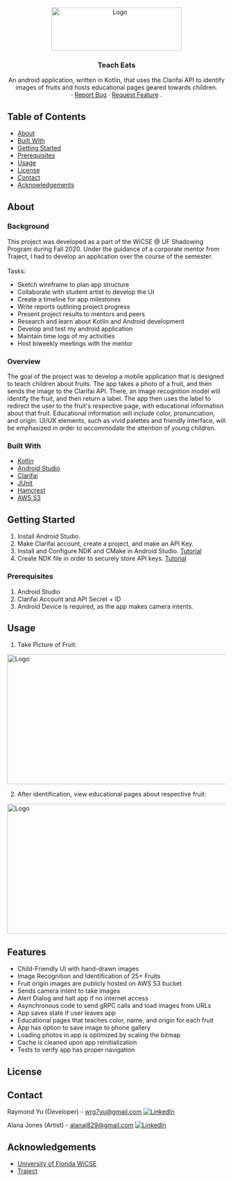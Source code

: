 <!-- PROJECT LOGO -->
<br />
<p align="center">
  <a href="https://github.com/ray7yu/laundr-portal">
    <img src="ReadmeIMG/logo.png" alt="Logo" width="300" height="100">
  </a>
   <h3 align="center">Teach Eats</h3>
  <p align="center">
  An android application, written in Kotlin, that uses the Clarifai API to identify images of fruits and hosts educational pages geared towards children.
    <br />
    ·
    <a href="https://github.com/ray7yu/laundr-portal/issues">Report Bug</a>
    ·
    <a href="https://github.com/ray7yu/laundr-portal/issues">Request Feature</a>
    .
  </p>
</p>



<!-- TABLE OF CONTENTS -->
## Table of Contents

* [About](#about)
* [Built With](#built-with)
* [Getting Started](#getting-started)
* [Prerequisites](#prerequisites)
* [Usage](#usage)
* [License](#license)
* [Contact](#contact)
* [Acknowledgements](#acknowledgements)

<!-- ABOUT THE PROJECT --> 
## About

### Background

This project was developed as a part of the WiCSE @ UF Shadowing Program during Fall 2020. Under the guidance of a corporate mentor from Traject, I had to develop an application over the course of the semester. </br> </br>
Tasks: 
* Sketch wireframe to plan app structure
* Collaborate with student artist to develop the UI
* Create a timeline for app milestones
* Write reports outlining project progress
* Present project results to mentors and peers
* Research and learn about Kotlin and Android development
* Develop and test my android application
* Maintain time logs of my activities
* Host biweekly meetings with the mentor

### Overview
The goal of the project was to develop a mobile application that is designed to teach children about fruits. The app takes a photo of a fruit, and then sends the image to the Clarifai API. There, an image recognition model will identify the fruit, and then return a label. The app then uses the label to redirect the user to the fruit's respective page, with educational information about that fruit. Educational information will include color, pronunciation, and origin. UI/UX elements, such as vivid palettes and friendly interface, will be emphasized in order to accommodate the attention of young children.

### Built With
* [Kotlin](https://kotlinlang.org/)
* [Android Studio](https://developer.android.com/studio)
* [Clarifai](https://www.clarifai.com/)
* [JUnit](https://junit.org/junit4/)
* [Hamcrest](http://hamcrest.org/)
* [AWS S3](https://aws.amazon.com/s3/)

<!-- GETTING STARTED -->
## Getting Started

1. Install Android Studio.
2. Make Clarifai account, create a project, and make an API Key.
3. Install and Configure NDK and CMake in Android Studio.
   [Tutorial](https://developer.android.com/studio/projects/install-ndk)
4. Create NDK file in order to securely store API keys. 
   [Tutorial](https://medium.com/programming-lite/securing-api-keys-in-android-app-using-ndk-native-development-kit-7aaa6c0176be)

### Prerequisites
1. Android Studio
2. Clarifai Account and API Secret + ID
2. Android Device is required, as the app makes camera intents.

<!-- USAGE EXAMPLES -->
## Usage
 1. Take Picture of Fruit:
 <img src="ReadmeIMG/login.png" alt="Logo" width="600" height="300">
 
 2. After identification, view educational pages about respective fruit:
 <img src="ReadmeIMG/dashboard.png" alt="Logo" width="600" height="300">
  
##  Features
* Child-Friendly UI with hand-drawn images
* Image Recognition and Identification of 25+ Fruits
* Fruit origin images are publicly hosted on AWS S3 bucket
* Sends camera intent to take images
* Alert Dialog and halt app if no internet access
* Asynchronous code to send gRPC calls and load images from URLs
* App saves state if user leaves app
* Educational pages that teaches color, name, and origin for each fruit
* App has option to save image to phone gallery
* Loading photos in app is optimized by scaling the bitmap
* Cache is cleaned upon app reinitialization
* Tests to verify app has proper navigation

<!-- LICENSE -->
## License


<!-- CONTACT -->
## Contact
Raymond Yu (Developer) - wrg7yu@gmail.com 
[![LinkedIn][linkedin-shield]][linkedin-url-raymond]

Alana Jones (Artist) - alanaj829@gmail.com
[![LinkedIn][linkedin-shield]][linkedin-url-alana]


<!-- ACKNOWLEDGEMENTS -->
## Acknowledgements
* [University of Florida WiCSE](https://cise.ufl.edu/dept/ufwicse/)
* [Traject](https://bytraject.com/)


<!-- MARKDOWN LINKS & IMAGES -->
<!-- https://www.markdownguide.org/basic-syntax/#reference-style-links -->
[linkedin-shield]: https://img.shields.io/badge/-LinkedIn-black.svg?style=flat-square&logo=linkedin&colorB=555
[linkedin-url-raymond]: https://www.linkedin.com/in/ray7yu/
[linkedin-url-alana]: https://www.linkedin.com/in/alana-jones-329129187/


[issues-shield]: https://img.shields.io/github/issues/laundr-portal.svg?style=flat-square
[issues-url]: https://github.com/ray7yu/laundr-portal/issues
[product-screenshot]: images/screenshot.png
